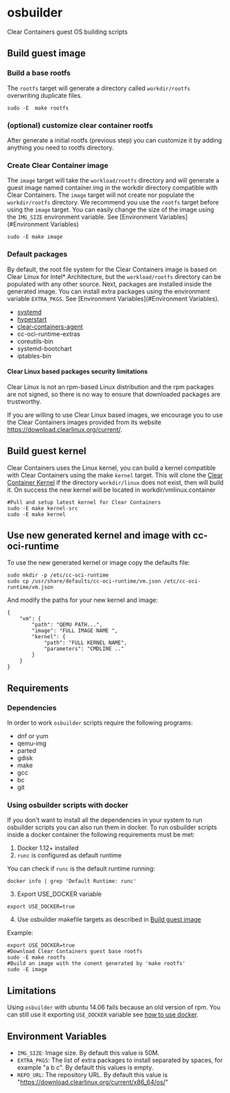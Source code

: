 # osbuilder

Clear Containers guest OS building scripts

## Build guest image ##

### Build a base rootfs ###
The `rootfs` target will generate a directory
called `workdir/rootfs` overwriting duplicate files.

```
sudo -E  make rootfs
```

### (optional) customize clear container rootfs ###
After generate a initial rootfs (previous step) you can 
customize it by adding anything you need to rootfs 
directory.

### Create Clear Container image ###
The `image` target will take the `workload/rootfs` directory
and will generate a guest image named container.img in the workdir
directory compatible with Clear Containers. The `image` target will
not create nor populate the `workdir/rootfs` directory.
We recommend you use the `rootfs` target before using the `image` target.
You can easily change the size of the image using the `IMG_SIZE` environment variable.
See [Environment Variables](#Environment Variables)

```
sudo -E make image
```

### Default packages ###
By default, the root file system for the Clear Containers image is based on
Clear Linux for Intel\* Architecture, but the `workload/rootfs` directory can be
populated with any other source. Next, packages are installed inside
the generated image. You can install extra packages using the
environment variable `EXTRA_PKGS`. See [Environment Variables](#Environment Variables).

- [systemd]
- [hyperstart]
- [clear-containers-agent]
- cc-oci-runtime-extras
- coreutils-bin
- systemd-bootchart
- iptables-bin

#### Clear Linux based packages security limitations  ####

Clear Linux is not an rpm-based Linux distribution and
the rpm packages are not signed, so there is no way
to ensure that downloaded packages are trustworthy.

If you are willing to use Clear Linux based images, we encourage you
to use the Clear Containers images provided from its website
https://download.clearlinux.org/current/.

## Build guest kernel ##

Clear Containers uses the Linux kernel, you can build a
kernel compatible with Clear Containers using the make
`kernel` target. This will clone the [Clear Container Kernel]
if the directory `workdir/linux` does not exist, then will build it.
On success the new kernel will be located in
workdir/vmlinux.container


```
#Pull and setup latest kernel for Clear Containers
sudo -E make kernel-src
sudo -E make kernel
```

## Use new generated kernel and image with cc-oci-runtime ##

To use the new generated kernel or image copy the defaults file:

```
sudo mkdir -p /etc/cc-oci-runtime
sudo cp /usr/share/defaults/cc-oci-runtime/vm.json /etc/cc-oci-runtime/vm.json
```

And modify the paths for your new kernel and image:

```
{
	"vm": {
		"path": "QEMU PATH...",
		"image": "FULL IMAGE NAME ",
		"kernel": {
			"path": "FULL KERNEL NAME",
			"parameters": "CMDLINE .."
		}
	}
}
```

## Requirements

### Dependencies
In order to work `osbuilder` scripts require the following programs:

- dnf or yum
- qemu-img
- parted
- gdisk
- make
- gcc
- bc
- git

### Using osbuilder scripts with docker

If you don't want to install all the dependencies in your system to run
osbuilder scripts you can also run them in docker. To run osbuilder scripts
inside a docker container the following requirements must be met:

1. Docker 1.12+ installed
2. `runc` is configured as default runtime

 You can check if `runc` is the default runtime running:

 ```
 docker info | grep 'Default Runtime: runc'
 ```

3. Export USE_DOCKER variable

```
export USE_DOCKER=true
```

4. Use osbuilder makefile targets as described in [Build guest image](#Build-guest-image)

Example:
```
export USE_DOCKER=true
#Download Clear Containers guest base rootfs
sudo -E make rootfs
#Build an image with the conent generated by 'make rootfs'
sudo -E image
```


## Limitations

Using `osbuilder` with ubuntu 14.06 fails because an old version of rpm. You can still use it
exporting `USE_DOCKER` variable see [how to use docker](#Using-osbuilder-scripts-with-docker).


## Environment Variables

* `IMG_SIZE`: Image size. By default this value is 50M.
* `EXTRA_PKGS`: The list of extra packages to install separated by spaces, for example "a b c". By default this values is empty.
* `REPO_URL`: The repository URL. By default this value is "https://download.clearlinux.org/current/x86_64/os/"


[systemd]: <https://www.freedesktop.org/wiki/Software/systemd/>

[hyperstart]: <https://github.com/clearcontainers/hyperstart>

[clear-containers-agent]: <https://github.com/clearcontainers/agent>

[Clear Container Kernel]: <https://github.com/clearcontainers/linux>

